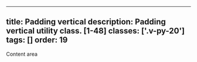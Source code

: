 <!--
 *              Copyright (c) 2025 Visa, Inc.
 *
 * Licensed under the Apache License, Version 2.0 (the "License");
 * you may not use this file except in compliance with the License.
 * You may obtain a copy of the License at
 *
 *         http://www.apache.org/licenses/LICENSE-2.0
 *
 * Unless required by applicable law or agreed to in writing, software
 * distributed under the License is distributed on an "AS IS" BASIS,
 * WITHOUT WARRANTIES OR CONDITIONS OF ANY KIND, either express or implied.
 * See the License for the specific language governing permissions and
 * limitations under the License.
 *
 -->
---
title: Padding vertical
description: Padding vertical utility class. [1-48]
classes: ['.v-py-20']
tags: []
order: 19
---

<div class="v-flex">
  <div class="v-flex v-py-20" style="background: var(--palette-default-surface-highlight); border: 1px dashed var(--palette-default-active-subtle)">
    <div class="v-surface content-card">
      Content area
    </div>
  </div>
</div>
